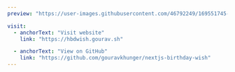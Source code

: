 ```yaml
---
preview: "https://user-images.githubusercontent.com/46792249/169551745-eafc5e5e-b4a5-454a-bdf7-9e25627cc262.png"

visit:
  - anchorText: "Visit website"
    link: "https://hbdwish.gourav.sh"

  - anchorText: "View on GitHub"
    link: "https://github.com/gouravkhunger/nextjs-birthday-wish"
---
```

